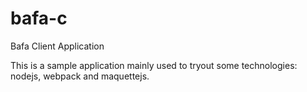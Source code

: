 # bafa-c
Bafa Client Application

This is a sample application mainly used to tryout some technologies: nodejs, webpack and maquettejs.